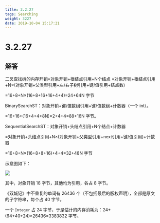 ```yaml
---
title: 3.2.27
tags: Searching
weight: 3227
date: 2019-10-04 15:17:21
---
```


# 3.2.27


## 解答

二叉查找树的内存开销=对象开销+根结点引用+N个结点
=对象开销+根结点引用+N×(对象开销+父类型引用+左/右子树引用+键/值引用+结点数)

=16+8+N×(16+8+16+16+4+4)=24+64N 字节

BinarySearchST：对象开销+键/值数组引用+键/值数组+计数器（一个 int）。

=16+16+(16+4+4+8N)×2+4+4=88+16N 字节。

SequentialSearchST：对象开销+头结点引用+N个结点+计数器

=对象开销+头结点引用+N×(对象开销+父类型引用+next引用+键/值引用)+计数器

=16+8+N×(16+8+8+16)+4+4=32+48N 字节

示意图如下：

![](/resources/3-2-27/1.svg)

其中，对象开销 16 字节，其他均为引用，各占 8 字节。

《双城记》中不重复的单词有 26436 个（不包括最后的版权声明），全部是原文的子字符串，每个占 40 字节。

一个 `Integer` 占 24 字节，于是估计的内存消耗为：24+(64+40+24)×26436=3383832 字节。
